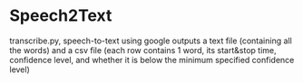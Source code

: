 # Speech2Text
transcribe.py, speech-to-text using google
outputs a text file (containing all the words) and a csv file (each row contains 1 word, its start&stop time, confidence level, and whether it is below the minimum specified confidence level)
